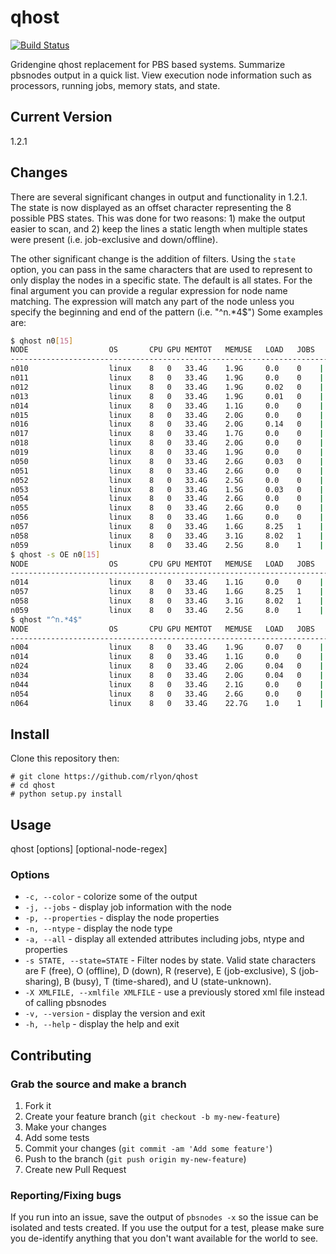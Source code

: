 # qhost
[![Build Status](https://travis-ci.org/rlyon/qhost.svg?branch=master)](https://travis-ci.org/rlyon/qhost)

Gridengine qhost replacement for PBS based systems. Summarize pbsnodes output in a quick list. View execution node information such as processors, running jobs, memory stats, and state.

## Current Version
1.2.1

## Changes
There are several significant changes in output and functionality in 1.2.1.  The state is now displayed as an offset character representing the 8 possible PBS states.  This was done for two reasons: 1) make the output easier to scan, and 2) keep the lines a static length when multiple states were present (i.e. job-exclusive and down/offline).  

The other significant change is the addition of filters.  Using the ```state``` option, you can pass in the same characters that are used to represent to only display the nodes in a specific state.  The default is all states.  For the final argument you can provide a regular expression for node name matching.  The expression will match any part of the node unless you specify the beginning and end of the pattern (i.e. "^n.*4$") Some examples are:

```sh
$ qhost n0[15]
NODE                  OS       CPU GPU MEMTOT   MEMUSE   LOAD   JOBS   STATE
-------------------------------------------------------------------------------
n010                  linux    8   0   33.4G    1.9G     0.0    0    | F
n011                  linux    8   0   33.4G    1.9G     0.0    0    | F
n012                  linux    8   0   33.4G    1.9G     0.02   0    | F
n013                  linux    8   0   33.4G    1.9G     0.01   0    | F
n014                  linux    8   0   33.4G    1.1G     0.0    0    |  O
n015                  linux    8   0   33.4G    2.0G     0.0    0    | F
n016                  linux    8   0   33.4G    2.0G     0.14   0    | F
n017                  linux    8   0   33.4G    1.7G     0.0    0    | F
n018                  linux    8   0   33.4G    2.0G     0.0    0    | F
n019                  linux    8   0   33.4G    1.9G     0.0    0    | F
n050                  linux    8   0   33.4G    2.6G     0.03   0    | F
n051                  linux    8   0   33.4G    2.6G     0.0    0    | F
n052                  linux    8   0   33.4G    2.5G     0.0    0    | F
n053                  linux    8   0   33.4G    1.5G     0.03   0    | F
n054                  linux    8   0   33.4G    2.6G     0.0    0    | F
n055                  linux    8   0   33.4G    2.6G     0.0    0    | F
n056                  linux    8   0   33.4G    1.6G     0.0    0    | F
n057                  linux    8   0   33.4G    1.6G     8.25   1    |     E
n058                  linux    8   0   33.4G    3.1G     8.02   1    |     E
n059                  linux    8   0   33.4G    2.5G     8.0    1    |     E
$ qhost -s OE n0[15]
NODE                  OS       CPU GPU MEMTOT   MEMUSE   LOAD   JOBS   STATE
-------------------------------------------------------------------------------
n014                  linux    8   0   33.4G    1.1G     0.0    0    |  O
n057                  linux    8   0   33.4G    1.6G     8.25   1    |     E
n058                  linux    8   0   33.4G    3.1G     8.02   1    |     E
n059                  linux    8   0   33.4G    2.5G     8.0    1    |     E
$ qhost "^n.*4$"
NODE                  OS       CPU GPU MEMTOT   MEMUSE   LOAD   JOBS   STATE   
-------------------------------------------------------------------------------
n004                  linux    8   0   33.4G    1.9G     0.07   0    | F       
n014                  linux    8   0   33.4G    1.1G     0.0    0    |  O      
n024                  linux    8   0   33.4G    2.0G     0.04   0    | F       
n034                  linux    8   0   33.4G    2.0G     0.04   0    | F       
n044                  linux    8   0   33.4G    2.1G     0.0    0    | F       
n054                  linux    8   0   33.4G    2.6G     0.0    0    | F       
n064                  linux    8   0   33.4G    22.7G    1.0    1    | F
```

## Install

Clone this repository then:

    # git clone https://github.com/rlyon/qhost
    # cd qhost
    # python setup.py install

## Usage

qhost \[options\] \[optional-node-regex\]

### Options

* ```-c, --color``` - colorize some of the output
* ```-j, --jobs``` - display job information with the node
* ```-p, --properties``` - display the node properties
* ```-n, --ntype``` - display the node type
* ```-a, --all``` - display all extended attributes including jobs, ntype and properties
* ```-s STATE, --state=STATE``` - Filter nodes by state. Valid state characters are F (free), O (offline), D (down), R (reserve), E (job-exclusive), S (job-sharing), B (busy), T (time-shared), and U (state-unknown).
* ```-X XMLFILE, --xmlfile XMLFILE``` - use a previously stored xml file instead of calling pbsnodes
* ```-v, --version``` - display the version and exit
* ```-h, --help``` - display the help and exit

## Contributing

### Grab the source and make a branch

1. Fork it
2. Create your feature branch (`git checkout -b my-new-feature`)
3. Make your changes
4. Add some tests
5. Commit your changes (`git commit -am 'Add some feature'`)
6. Push to the branch (`git push origin my-new-feature`)
7. Create new Pull Request

### Reporting/Fixing bugs

If you run into an issue, save the output of ```pbsnodes -x``` so the issue can be isolated and tests created.  If you use the output for a test, please make sure you de-identify anything that you don't want available for the world to see.
